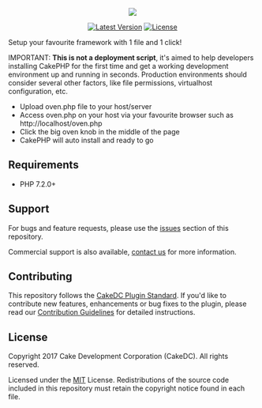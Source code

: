 <p align="center"><img src="https://dc74e15a9d6a20fc42e9-8180e0640683960d833bd97592fb3e61.ssl.cf2.rackcdn.com/img/Oven-CakePHP-WhiteBackground.svg"></p>

<p align="center">
<a href="https://packagist.org/packages/CakeDC/oven"><img src="https://poser.pugx.org/CakeDC/oven/v/stable.png" alt="Latest Version"></a>
<a href="https://packagist.org/packages/CakeDC/oven"><img src="https://poser.pugx.org/CakeDC/oven/license.svg" alt="License"></a>
</p>

Setup your favourite framework with 1 file and 1 click!

IMPORTANT: **This is not a deployment script**, it's aimed to help developers installing CakePHP for the first time
and get a working development environment up and running in seconds. Production environments should consider several other factors, like file permissions, virtualhost configuration, etc.

* Upload oven.php file to your host/server
* Access oven.php on your host via your favourite browser such as http://localhost/oven.php
* Click the big oven knob in the middle of the page
* CakePHP will auto install and ready to go

Requirements
------------

* PHP 7.2.0+

Support
-------

For bugs and feature requests, please use the [issues](https://github.com/CakeDC/oven/issues) section of this repository.

Commercial support is also available, [contact us](https://www.cakedc.com/contact) for more information.

Contributing
------------

This repository follows the [CakeDC Plugin Standard](https://www.cakedc.com/plugin-standard). If you'd like to contribute new features, enhancements or bug fixes to the plugin, please read our [Contribution Guidelines](https://www.cakedc.com/contribution-guidelines) for detailed instructions.

License
-------

Copyright 2017 Cake Development Corporation (CakeDC). All rights reserved.

Licensed under the [MIT](http://www.opensource.org/licenses/mit-license.php) License. Redistributions of the source code included in this repository must retain the copyright notice found in each file.
